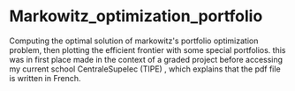 # Markowitz_optimization_portfolio
Computing the optimal solution of markowitz's portfolio optimization problem, then plotting the efficient frontier with some special portfolios.
this was in first place made in the context of a graded project before accessing my current school CentraleSupelec (TIPE) , which explains that the pdf file
is written in French.
